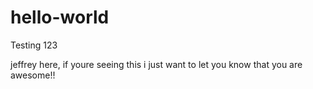 # hello-world
Testing 123


jeffrey here, if youre seeing this i just want to let you know that you are awesome!! 
